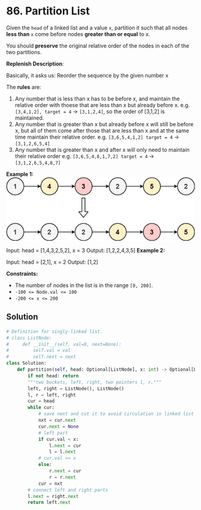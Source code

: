 # 86. Partition List

Given the `head` of a linked list and a value `x`, partition it such that all nodes **less than** `x` come before nodes **greater than or equal** to x.

You should **preserve** the original relative order of the nodes in each of the two partitions.


**Replenish Description**:

Basically, it asks us:
Reorder the sequence by the given number x

The **rules** are:

1. Any number that is less than x has to be before x, and maintain the relative order with thoese that are less than x but already before x.
e.g. `[3,4,1,2], target = 4` -> `[3,1,2,4]`, so the order of [3,1,2] is maintained.
2. Any number that is greater than x but already before x will still be before x, but all of them come after those that are less than x and at the same time maintain their relative order.
e.g. `[3,6,5,4,1,2] target = 4` -> `[3,1,2,6,5,4]`
3. Any number that is greater than x and after x will only need to maintain their relative order
e.g. `[3,6,5,4,8,1,7,2] target = 4` -> `[3,1,2,6,5,4,8,7]`



**Example 1:**
![img_16.png](../Images/img_16.png)

Input: head = [1,4,3,2,5,2], x = 3
Output: [1,2,2,4,3,5]
**Example 2:**

Input: head = [2,1], x = 2
Output: [1,2]
 

**Constraints:**

* The number of nodes in the list is in the range `[0, 200]`.
* `-100 <= Node.val <= 100`
* `-200 <= x <= 200`


## Solution

```python
# Definition for singly-linked list.
# class ListNode:
#     def __init__(self, val=0, next=None):
#         self.val = val
#         self.next = next
class Solution:
    def partition(self, head: Optional[ListNode], x: int) -> Optional[ListNode]:
        if not head: return
        """two buckets, left, right, two pointers l, r."""
        left, right = ListNode(), ListNode()
        l, r = left, right
        cur = head
        while cur:
            # save next and cut it to avoid circulation in linked list
            nxt = cur.next
            cur.next = None
            # left part
            if cur.val < x: 
                l.next = cur
                l = l.next
            # cur.val >= x
            else: 
                r.next = cur
                r = r.next
            cur = nxt
        # connect left and right parts
        l.next = right.next
        return left.next
```
